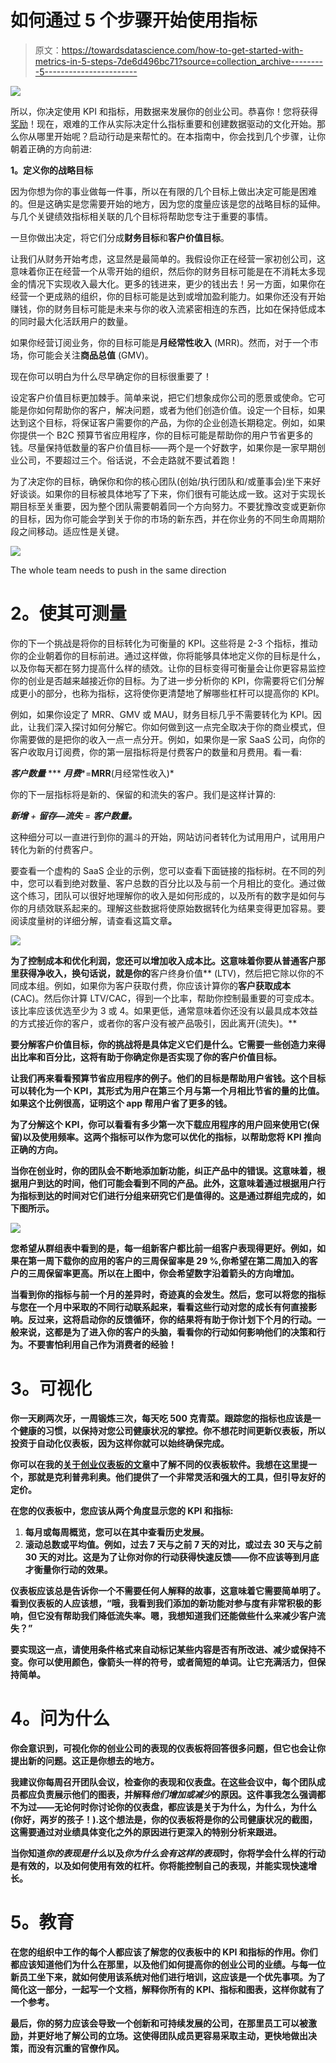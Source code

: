 # 如何通过 5 个步骤开始使用指标

> 原文：<https://towardsdatascience.com/how-to-get-started-with-metrics-in-5-steps-7de6d496bc71?source=collection_archive---------5----------------------->

![](img/c561de4978415cf668836045aaa75626.png)

所以，你决定使用 KPI 和指标，用数据来发展你的创业公司。恭喜你！您将获得[奖励](https://medium.com/daphni-chronicles/it-seems-like-weve-found-the-secret-sauce-to-growth-for-early-stage-startups-eeae141a1aa3)！现在，艰难的工作从实际决定什么指标重要和创建数据驱动的文化开始。那么你从哪里开始呢？启动行动是来帮忙的。在本指南中，你会找到几个步骤，让你朝着正确的方向前进:

**1。定义你的战略目标**

因为你想为你的事业做每一件事，所以在有限的几个目标上做出决定可能是困难的。但是这确实是您需要开始的地方，因为您的度量应该是您的战略目标的延伸。与几个关键绩效指标相关联的几个目标将帮助您专注于重要的事情。

一旦你做出决定，将它们分成**财务目标**和**客户价值目标**。

让我们从财务开始考虑，这显然是最简单的。我假设你正在经营一家初创公司，这意味着你正在经营一个从零开始的组织，然后你的财务目标可能是在不消耗太多现金的情况下实现收入最大化。更多的钱进来，更少的钱出去！另一方面，如果你在经营一个更成熟的组织，你的目标可能是达到或增加盈利能力。如果你还没有开始赚钱，你的财务目标可能是未来与你的收入流紧密相连的东西，比如在保持低成本的同时最大化活跃用户的数量。

如果你经营订阅业务，你的目标可能是**月经常性收入** (MRR)。然而，对于一个市场，你可能会关注**商品总值** (GMV)。

现在你可以明白为什么尽早确定你的目标很重要了！

设定客户价值目标更加棘手。简单来说，把它们想象成你公司的愿景或使命。它可能是你如何帮助你的客户，解决问题，或者为他们创造价值。设定一个目标，如果达到这个目标，将保证客户需要你的产品，为你的企业创造长期稳定。例如，如果你提供一个 B2C 预算节省应用程序，你的目标可能是帮助你的用户节省更多的钱。尽量保持低数量的客户价值目标——两个是一个好数字，如果你是一家早期创业公司，不要超过三个。俗话说，不会走路就不要试着跑！

为了决定你的目标，确保你和你的核心团队(创始/执行团队和/或董事会)坐下来好好谈谈。如果你的目标被具体地写了下来，你们很有可能达成一致。这对于实现长期目标至关重要，因为整个团队需要朝着同一个方向努力。不要犹豫改变或更新你的目标，因为你可能会学到关于你的市场的新东西，并在你业务的不同生命周期阶段之间移动。适应性是关键。

![](img/1266700a1eb9045568332688e97ec34e.png)

The whole team needs to push in the same direction

# **2。使其可测量**

你的下一个挑战是将你的目标转化为可衡量的 KPI。这些将是 2-3 个指标，推动你的企业朝着你的目标前进。通过这样做，你将能够具体地定义你的目标是什么，以及你每天都在努力提高什么样的绩效。让你的目标变得可衡量会让你更容易监控你的创业是否越来越接近你的目标。为了进一步分析你的 KPI，你需要将它们分解成更小的部分，也称为指标，这将使你更清楚地了解哪些杠杆可以提高你的 KPI。

例如，如果你设定了 MRR、GMV 或 MAU，财务目标几乎不需要转化为 KPI。因此，让我们深入探讨如何分解它。你如何做到这一点完全取决于你的商业模式，但你需要做的是把你的收入一点一点分开。例如，如果你是一家 SaaS 公司，向你的客户收取月订阅费，你的第一层指标将是付费客户的数量和月费用。看一看:

***客户数量*** *** ***月费****=****MRR****(月经常性收入)*

你的下一层指标将是新的、保留的和流失的客户。我们是这样计算的:

***新增*** *+* ***留存—流失*** *=* ***客户数量。***

这种细分可以一直进行到你的漏斗的开始，网站访问者转化为试用用户，试用用户转化为新的付费客户。

要查看一个虚构的 SaaS 企业的示例，您可以查看下面链接的指标树。在不同的列中，您可以看到绝对数量、客户总数的百分比以及与前一个月相比的变化。通过做这个练习，团队可以很好地理解你的收入是如何形成的，以及所有的数字是如何与你的月绩效联系起来的。理解这些数据将使原始数据转化为结果变得更加容易。要阅读度量树的详细分解，请查看这篇文章[](https://www.actionmetrics.co/break-down-your-subscription-startu)**。**

**![](img/125c2f5031661508a95aa52652194d0e.png)**

**为了控制成本和优化利润，您还可以增加收入成本比。这意味着你要从普通客户那里获得净收入，换句话说，就是你的**客户终身价值** (LTV)，然后把它除以你的不同成本组。例如，如果你为客户获取付费，你应该计算你的**客户获取成本** (CAC)。然后你计算 LTV/CAC，得到一个比率，帮助你控制最重要的可变成本。该比率应该优选至少为 3 或 4。如果更低，通常意味着你还没有以最具成本效益的方式接近你的客户，或者你的客户没有被产品吸引，因此离开(流失)。**

**要分解客户价值目标，你的挑战将是具体定义它们是什么。它需要一些创造力来得出比率和百分比，这将有助于你确定你是否实现了你的客户价值目标。**

**让我们再来看看预算节省应用程序的例子。他们的目标是帮助用户省钱。这个目标可以转化为一个 KPI，其形式为用户在第三个月与第一个月相比节省的量的比值。如果这个比例很高，证明这个 app 帮用户省了更多的钱。**

**为了分解这个 KPI，你可以看看有多少第一次下载应用程序的用户回来使用它(保留)以及使用频率。这两个指标可以作为您可以优化的指标，以帮助您将 KPI 推向正确的方向。**

**当你在创业时，你的团队会不断地添加新功能，纠正产品中的错误。这意味着，根据用户到达的时间，他们可能会看到不同的产品。此外，这意味着通过根据用户行为指标到达的时间对它们进行分组来研究它们是值得的。这是通过群组完成的，如下图所示。**

**![](img/75b7b89dfbfa2b7634006178b39a6c32.png)**

**您希望从群组表中看到的是，每一组新客户都比前一组客户表现得更好。例如，如果在第一周下载你的应用的客户的三周保留率是 29 %,你希望在第二周加入的客户的三周保留率更高。所以在上图中，你会希望数字沿着箭头的方向增加。**

**当看到你的指标与前一个月的差异时，奇迹真的会发生。然后，您可以将您的指标与您在一个月中采取的不同行动联系起来，看看这些行动对您的成长有何直接影响。反过来，这将启动你的反馈循环，你的结果将有助于你计划下个月的行动。一般来说，这都是为了进入你的客户的头脑，看看你的行动如何影响他们的决策和行为。不要害怕利用自己作为消费者的经验！**

# ****3。可视化****

**你一天刷两次牙，一周锻炼三次，每天吃 500 克青菜。跟踪您的指标也应该是一个健康的习惯，以保持对您公司健康状况的掌控。你不想花时间更新仪表板，所以投资于自动化仪表板，因为这样你就可以始终确保完成。**

**你可以在我的[关于创业仪表板的文章](https://medium.com/swlh/dashboards-tools-tips-tricks-and-why-your-startup-cant-survive-without-them-604c70a0b230)中了解不同的仪表板软件。我想在这里提一个，那就是克利普弗利奥。他们提供了一个非常灵活和强大的工具，但引导友好的定价。**

**在您的仪表板中，您应该从两个角度显示您的 KPI 和指标:**

1.  **每月或每周概览，您可以在其中查看历史发展。**
2.  **滚动总数或平均值。例如，过去 7 天与之前 7 天的对比，或过去 30 天与之前 30 天的对比。这是为了让你对你的行动获得快速反馈——你不应该等到月底才衡量你行动的效果。**

**仪表板应该总是告诉你一个不需要任何人解释的故事，这意味着它需要简单明了。看到仪表板的人应该想，“哦，我看到我们添加的新功能对参与度有非常积极的影响，但它没有帮助我们降低流失率。嗯，我想知道我们还能做些什么来减少客户流失？”**

**要实现这一点，请使用条件格式来自动标记某些内容是否有所改进、减少或保持不变。你可以使用颜色，像箭头一样的符号，或者简短的单词。让它充满活力，但保持简单。**

# ****4。问为什么****

**你会意识到，可视化你的创业公司的表现的仪表板将回答很多问题，但它也会让你提出新的问题。这正是你想去的地方。**

**我建议你每周召开团队会议，检查你的表现和仪表盘。在这些会议中，每个团队成员都应负责展示他们的图表，并解释*他们增加或减少*的原因。这件事我怎么强调都不为过——无论何时你讨论你的仪表盘，都应该是关于为什么，为什么，为什么(你好，两岁的孩子！).这个想法是，你的仪表板将是你的公司健康状况的截图，这需要通过对业绩具体变化之外的原因进行更深入的特别分析来跟进。**

**当你知道*你的表现是什么*以及*你为什么会有这样的表现*时，你将学会什么样的行动是有效的，以及如何使用有效的杠杆。你将能控制自己的表现，并能实现快速增长。**

# ****5。教育****

**在您的组织中工作的每个人都应该了解您的仪表板中的 KPI 和指标的作用。你们都应该知道他们为什么在那里，以及他们如何提高你的创业公司的业绩。与每一位新员工坐下来，就如何使用该系统对他们进行培训，这应该是一个优先事项。为了简化这一部分，一起写一个文档，解释你所有的 KPI、指标和图表，这样你就有了一个参考。**

**最后，你的努力应该会导致一个创新和可持续发展的公司，在那里员工可以被激励，并更好地了解公司的立场。这使得团队成员更容易采取主动，更快地做出决策，而没有沉重的官僚作风。**